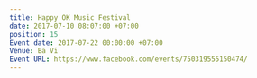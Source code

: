 ```yaml
---
title: Happy OK Music Festival
date: 2017-07-10 08:07:00 +07:00
position: 15
Event date: 2017-07-22 00:00:00 +07:00
Venue: Ba Vi
Event URL: https://www.facebook.com/events/750319555150474/
---
```


